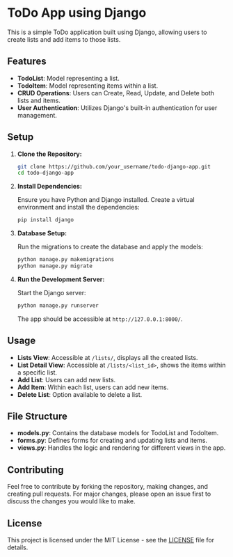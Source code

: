 # ToDo App using Django

This is a simple ToDo application built using Django, allowing users to create lists and add items to those lists.

## Features

- **TodoList**: Model representing a list.
- **TodoItem**: Model representing items within a list.
- **CRUD Operations**: Users can Create, Read, Update, and Delete both lists and items.
- **User Authentication**: Utilizes Django's built-in authentication for user management.

## Setup

1. **Clone the Repository:**

    ```bash
    git clone https://github.com/your_username/todo-django-app.git
    cd todo-django-app
    ```

2. **Install Dependencies:**

    Ensure you have Python and Django installed. Create a virtual environment and install the dependencies:

    ```bash
    pip install django
    ```

3. **Database Setup:**

    Run the migrations to create the database and apply the models:

    ```bash
    python manage.py makemigrations
    python manage.py migrate
    ```

4. **Run the Development Server:**

    Start the Django server:

    ```bash
    python manage.py runserver
    ```

    The app should be accessible at `http://127.0.0.1:8000/`.

## Usage

- **Lists View**: Accessible at `/lists/`, displays all the created lists.
- **List Detail View**: Accessible at `/lists/<list_id>`, shows the items within a specific list.
- **Add List**: Users can add new lists.
- **Add Item**: Within each list, users can add new items.
- **Delete List**: Option available to delete a list.

## File Structure

- **models.py**: Contains the database models for TodoList and TodoItem.
- **forms.py**: Defines forms for creating and updating lists and items.
- **views.py**: Handles the logic and rendering for different views in the app.

## Contributing

Feel free to contribute by forking the repository, making changes, and creating pull requests. For major changes, please open an issue first to discuss the changes you would like to make.

## License

This project is licensed under the MIT License - see the [LICENSE](./LICENSE) file for details.
